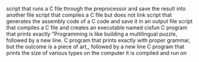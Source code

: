 script that runs a C file through the preprocessor and save the result into another file
script that compiles a C file but does not link
script that generates the assembly code of a C code and save it in an output file
script that compiles a C file and creates an executable named cisfun
C program that prints exactly "Programming is like building a multilingual puzzle, followed by a new line.
C program that prints exactly with proper grammar, but the outcome is a piece of art,, followed by a new line
C program that prints the size of various types on the computer it is compiled and run on
